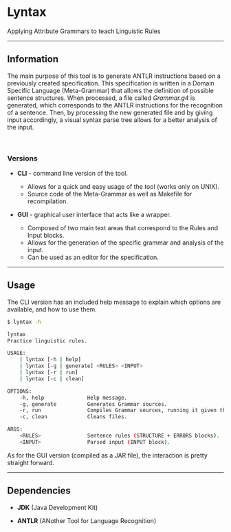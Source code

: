 # Lyntax 

Applying Attribute Grammars to teach Linguistic Rules

<hr/>

## Information

The main purpose of this tool is to generate ANTLR instructions based on a previously created specification. This specification is written in a Domain Specific Language (Meta-Grammar) that allows the definition of possible sentence structures. When processed, a file called *Grammar.g4* is generated, which corresponds to the ANTLR instructions for the recognition of a sentence. Then, by processing the new generated file and by giving input accordingly, a visual syntax parse tree allows for a better analysis of the input.

<br/>  

### Versions

- **CLI** - command line version of the tool.
    - Allows for a quick and easy usage of the tool (works only on UNIX).
    - Source code of the Meta-Grammar as well as Makefile for recompilation.

- **GUI** - graphical user interface that acts like a wrapper.
    - Composed of two main text areas that correspond to the Rules and Input blocks.
    - Allows for the generation of the specific grammar and analysis of the input.
    - Can be used as an editor for the specification.

<hr/>

## Usage

The CLI version has an included help message to explain which options are available, and how to use them.

```bash
$ lyntax -h

lyntax
Practice linguistic rules.

USAGE:
    | lyntax [-h | help]
    | lyntax [-g | generate] <RULES> <INPUT>
    | lyntax [-r | run]
    | lyntax [-c | clean]

OPTIONS:
    -h, help              Help message.
    -g, generate          Generates Grammar sources.
    -r, run               Compiles Grammar sources, running it given the sentence as input.
    -c, clean             Cleans files.

ARGS:
    <RULES>               Sentence rules (STRUCTURE + ERRORS blocks).
    <INPUT>               Parsed input (INPUT block).

```

As for the GUI version (compiled as a JAR file), the interaction is pretty straight forward.

<hr/>

## Dependencies

* **JDK** (Java Development Kit)

* **ANTLR** (ANother Tool for Language Recognition)

